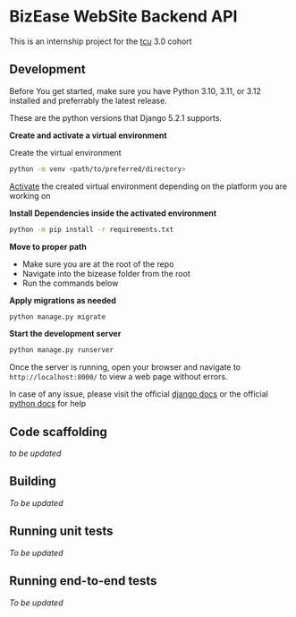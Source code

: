 # BizEase WebSite Backend API

This is an internship project for the [tcu](https://www.linkedin.com/company/techies-collab-and-upskill-on-live-project/) 3.0 cohort

## Development

Before You get started, make sure you have Python 3.10, 3.11, or 3.12 installed and preferrably the latest release. 

These are the python versions that Django 5.2.1 supports.

**Create and activate a virtual environment**

Create the virtual environment
```bash
python -m venv <path/to/preferred/directory>
```

[Activate](https://docs.python.org/3/library/venv.html#how-venvs-work) the created virtual environment depending on the platform you are working on

**Install Dependencies inside the activated environment**

```bash
python -m pip install -r requirements.txt
```

**Move to proper path**

- Make sure you are at the root of the repo
- Navigate into the bizease folder from the root
- Run the commands below

**Apply migrations as needed**

```bash
python manage.py migrate
```

**Start the development server**

```bash
python manage.py runserver
```
Once the server is running, open your browser and navigate to `http://localhost:8000/` to view a web page without errors.

In case of any issue, please visit the official [django docs](https://docs.djangoproject.com/en/5.2/) or the official [python  docs](https://docs.python.org/3/) for help

## Code scaffolding

_to be updated_

## Building

_To be updated_

## Running unit tests

_To be updated_

## Running end-to-end tests

_To be updated_